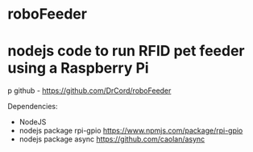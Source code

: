 # roboFeeder
nodejs code to run RFID pet feeder using a Raspberry Pi
===================
p github  - https://github.com/DrCord/roboFeeder

Dependencies:
* NodeJS
* nodejs package rpi-gpio https://www.npmjs.com/package/rpi-gpio
* nodejs package async https://github.com/caolan/async
